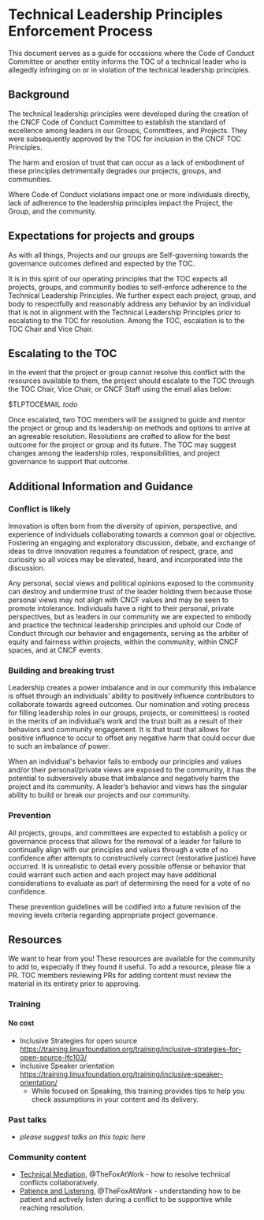 # Technical Leadership Principles Enforcement Process

This document serves as a guide for occasions where the Code of Conduct Committee or another entity informs the TOC of a technical leader who is allegedly infringing on or in violation of the technical leadership principles.

## Background

The technical leadership principles were developed during the creation of the CNCF Code of Conduct Committee to establish the standard of excellence among leaders in our Groups, Committees, and Projects. They were subsequently approved by the TOC for inclusion in the CNCF TOC Principles.

The harm and erosion of trust that can occur as a lack of embodiment of these principles detrimentally degrades our projects, groups, and communities. 

Where Code of Conduct violations impact one or more individuals directly, lack of adherence to the leadership principles impact the Project, the Group, and the community.

## Expectations for projects and groups

As with all things, Projects and our groups are Self-governing towards the governance outcomes defined and expected by the TOC.

It is in this spirit of our operating principles that the TOC expects all projects, groups, and community bodies to self-enforce adherence to the Technical Leadership Principles. We further expect each project, group, and body to respectfully and reasonably address any behavior by an individual that is not in alignment with the Technical Leadership Principles prior to escalating to the TOC for resolution. Among the TOC, escalation is to the TOC Chair and Vice Chair. 

## Escalating to the TOC

In the event that the project or group cannot resolve this conflict with the resources available to them, the project should escalate to the TOC through the TOC Chair, Vice Chair, or CNCF Staff using the email alias below:

$TLPTOCEMAIL _todo_

Once escalated, two TOC members will be assigned to guide and mentor the project or group and its leadership on methods and options to arrive at an agreeable resolution. Resolutions are crafted to allow for the best outcome for the project or group and its future. The TOC may suggest changes among the leadership roles, responsibilities, and project governance to support that outcome.

## Additional Information and Guidance

### Conflict is likely

Innovation is often born from the diversity of opinion, perspective, and experience of individuals collaborating towards a common goal or objective. Fostering an engaging and exploratory discussion, debate, and exchange of ideas to drive innovation requires a foundation of respect, grace, and curiosity so all voices may be elevated, heard, and incorporated into the discussion.

Any personal, social views and political opinions exposed to the community can destroy and undermine trust of the leader holding them because those personal views may not align with CNCF values and may be seen to promote intolerance. Individuals have a right to their personal, private perspectives, but as leaders in our community we are expected to embody and practice the technical leadership principles and uphold our Code of Conduct through our behavior and engagements, serving as the arbiter of equity and fairness within projects, within the community, within CNCF spaces, and at CNCF events.

### Building and breaking trust

Leadership creates a power imbalance and in our community this imbalance is offset through an individuals’ ability to positively influence contributors to collaborate towards agreed outcomes. Our nomination and voting process for filling leadership roles in our groups, projects, or committees) is rooted in the merits of an individual’s work and the trust built as a result of their behaviors and community engagement. It is that trust that allows for positive influence to occur to offset any negative harm that could occur due to such an imbalance of power.

When an individual's behavior fails to embody our principles and values and/or their personal/private views are exposed to the community, it has the potential to subversively abuse that imbalance and negatively harm the project and its community. A leader’s behavior and views has the singular ability to build or break our projects and our community.

### Prevention

All projects, groups, and committees are expected to establish a policy or governance process that allows for the removal of a leader for failure to continually align with our principles and values through a vote of no confidence after attempts to constructively correct (restorative justice) have occurred. It is unrealistic to detail every possible offense or behavior that could warrant such action and each project may have additional considerations to evaluate as part of determining the need for a vote of no confidence. 

These prevention guidelines will be codified into a future revision of the moving levels criteria regarding appropriate project governance.

## Resources

We want to hear from you! These resources are available for the community to add to, especially if they found it useful. To add a resource, please file a PR. TOC members reviewing PRs for adding content must review the material in its entirety prior to approving.

### Training

#### No cost

* Inclusive Strategies for open source https://training.linuxfoundation.org/training/inclusive-strategies-for-open-source-lfc103/ 
* Inclusive Speaker orientation https://training.linuxfoundation.org/training/inclusive-speaker-orientation/ 
  * While focused on Speaking, this training provides tips to help you check assumptions in your content and its delivery. 

### Past talks

* _please suggest talks on this topic here_

### Community content

* [Technical Mediation](https://github.com/TheFoxAtWork/Technical-Leadership/tree/main/technical-mediation), @TheFoxAtWork - how to resolve technical conflicts collaboratively. 
* [Patience and Listening](https://github.com/TheFoxAtWork/Technical-Leadership/tree/main/patience-listening), @TheFoxAtWork - understanding how to be patient and actively listen during a conflict to be supportive while reaching resolution.

